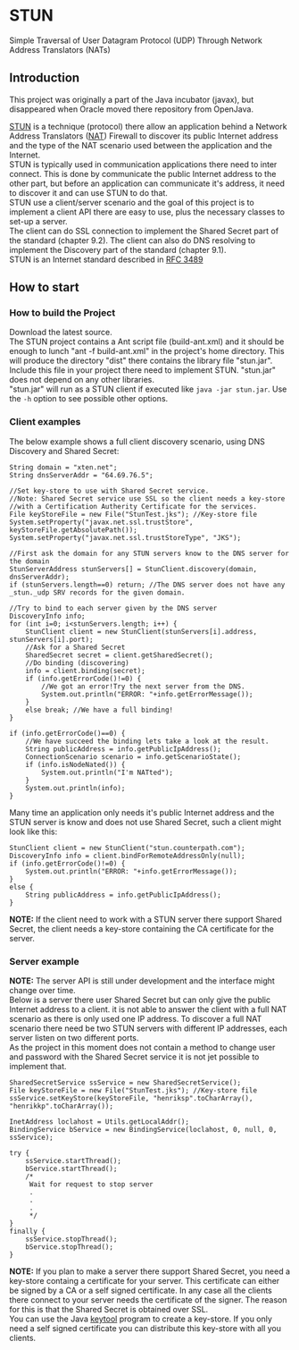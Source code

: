 # STUN
Simple Traversal of User Datagram Protocol (UDP) Through Network Address Translators (NATs) 

## Introduction
This project was originally a part of the Java incubator (javax), but disappeared when Oracle moved there repository from OpenJava.  
  
[STUN](https://en.wikipedia.org/wiki/STUN) is a technique (protocol) there allow an application behind a Network Address Translators ([NAT](https://en.wikipedia.org/wiki/Network_address_translation)) Firewall to discover its public Internet address and the type of the NAT scenario used between the application and the Internet.  
STUN is typically used in communication applications there need to inter connect. This is done by communicate the public Internet address to the other part, but before an application can communicate it's address, it need to discover it and can use STUN to do that.  
STUN use a client/server scenario and the goal of this project is to implement a client API there are easy to use, plus the necessary classes to set-up a server.  
The client can do SSL connection to implement the Shared Secret part of the standard (chapter 9.2). The client can also do DNS resolving to implement the Discovery part of the standard (chapter 9.1).  
STUN is an Internet standard described in [RFC 3489](https://www.ietf.org/rfc/rfc3489.txt)

## How to start
### How to build the Project
Download the latest source.  
The STUN project contains a Ant script file (build-ant.xml) and it should be enough to lunch "ant -f build-ant.xml" in the project's home directory. This will produce the directory "dist" there contains the library file "stun.jar". Include this file in your project there need to implement STUN. "stun.jar" does not depend on any other libraries.  
"stun.jar" will run as a STUN client if executed like ```java -jar stun.jar```. Use the ```-h``` option to see possible other options.

### Client examples
The below example shows a full client discovery scenario, using DNS Discovery and Shared Secret:  
```
String domain = "xten.net";
String dnsServerAddr = "64.69.76.5";

//Set key-store to use with Shared Secret service.
//Note: Shared Secret service use SSL so the client needs a key-store
//with a Certification Autherity Certificate for the services.
File keyStoreFile = new File("StunTest.jks"); //Key-store file
System.setProperty("javax.net.ssl.trustStore", keyStoreFile.getAbsolutePath());
System.setProperty("javax.net.ssl.trustStoreType", "JKS");

//First ask the domain for any STUN servers know to the DNS server for the domain
StunServerAddress stunServers[] = StunClient.discovery(domain, dnsServerAddr);
if (stunServers.length==0) return; //The DNS server does not have any _stun._udp SRV records for the given domain. 

//Try to bind to each server given by the DNS server
DiscoveryInfo info;
for (int i=0; i<stunServers.length; i++) {
	StunClient client = new StunClient(stunServers[i].address, stunServers[i].port);
	//Ask for a Shared Secret
	SharedSecret secret = client.getSharedSecret();
	//Do binding (discovering)
	info = client.binding(secret);
	if (info.getErrorCode()!=0) {
		//We got an error!Try the next server from the DNS.
		System.out.println("ERROR: "+info.getErrorMessage());
	}
	else break; //We have a full binding!
}

if (info.getErrorCode()==0) {
	//We have succeed the binding lets take a look at the result.
	String publicAddress = info.getPublicIpAddress();
	ConnectionScenario scenario = info.getScenarioState();
	if (info.isNodeNated()) {
		System.out.println("I'm NATted");
	}
	System.out.println(info);
}
```
Many time an application only needs it's public Internet address and the STUN server is know and does not use Shared Secret, such a client might look like this:
```
StunClient client = new StunClient("stun.counterpath.com");
DiscoveryInfo info = client.bindForRemoteAddressOnly(null);
if (info.getErrorCode()!=0) {
	System.out.println("ERROR: "+info.getErrorMessage());
}
else {
	String publicAddress = info.getPublicIpAddress();
}
```
**NOTE:** If the client need to work with a STUN server there support Shared Secret, the client needs a key-store containing the CA certificate for the server.

### Server example
**NOTE:** The server API is still under development and the interface might change over time.  
Below is a server there user Shared Secret but can only give the public Internet address to a client. it is not able to answer the client with a full NAT scenario as there is only used one IP address. To discover a full NAT scenario there need be two STUN servers with different IP addresses, each server listen on two different ports.  
As the project in this moment does not contain a method to change user and password with the Shared Secret service it is not jet possible to implement that.  
```
SharedSecretService ssService = new SharedSecretService();
File keyStoreFile = new File("StunTest.jks"); //Key-store file
ssService.setKeyStore(keyStoreFile, "henriksp".toCharArray(), "henrikkp".toCharArray());

InetAddress loclahost = Utils.getLocalAddr();
BindingService bService = new BindingService(loclahost, 0, null, 0, ssService);

try {
	ssService.startThread();
	bService.startThread();
	/*
	 Wait for request to stop server
	 .
	 .
	 .
	 */
}
finally {
	ssService.stopThread();
	bService.stopThread();
}
```
**NOTE:** If you plan to make a server there support Shared Secret, you need a key-store containg a certificate for your server. This certificate can either be signed by a CA or a self signed certificate. In any case all the clients there connect to your server needs the certificate of the signer. The reason for this is that the Shared Secret is obtained over SSL.  
You can use the Java [keytool](https://docs.oracle.com/javase/8/docs/technotes/tools/unix/keytool.html) program to create a key-store. If you only need a self signed certificate you can distribute this key-store with all you clients.
